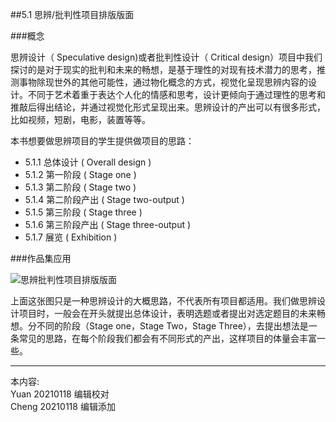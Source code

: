 
##5.1 思辨/批判性项目排版版面

###概念

思辨设计（ Speculative design)或者批判性设计（ Critical design）项目中我们探讨的是对于现实的批判和未来的畅想，是基于理性的对现有技术潜力的思考，推测事物除现世外的其他可能性，通过物化概念的方式，视觉化呈现思辨内容的设计。不同于艺术着重于表达个人化的情感和思考，设计更倾向于通过理性的思考和推敲后得出结论，并通过视觉化形式呈现出来。思辨设计的产出可以有很多形式，比如视频，短剧，电影，装置等等。


本书想要做思辨项目的学生提供做项目的思路：

* 5.1.1 总体设计 ( Overall design )
* 5.1.2 第一阶段 ( Stage one )
* 5.1.3 第二阶段 ( Stage two )
* 5.1.4 第二阶段产出 ( Stage two-output )
* 5.1.5 第三阶段 ( Stage three )
* 5.1.6 第三阶段产出 ( Stage three-output )
* 5.1.7 展览 ( Exhibition )


###作品集应用

![ 思辨批判性项目排版版面](http://kitpic.makebi.net/2021/cdsd_overview.jpg)

上面这张图只是一种思辨设计的大概思路，不代表所有项目都适用。我们做思辨设计项目时，一般会在开头就提出总体设计，表明选题或者提出对选定题目的未来畅想。分不同的阶段（Stage one，Stage Two，Stage Three），去提出想法是一条常见的思路，在每个阶段我们都会有不同形式的产出，这样项目的体量会丰富一些。

---
本内容:    
Yuan 20210118 编辑校对  
Cheng 20210118 编辑添加
